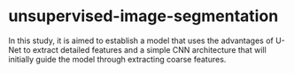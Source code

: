 # unsupervised-image-segmentation
In this study, it is aimed to establish a model that uses the advantages of U-Net to extract detailed features and a simple CNN architecture that will initially guide the model through extracting coarse features.
